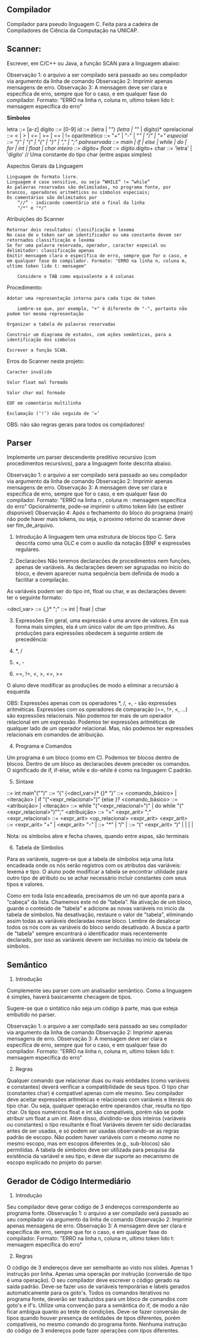## Compilador
Compilador para pseudo linguagem C. Feita para a cadeira de Compiladores de Ciência da Computação na UNICAP.

## **Scanner:**
Escrever, em C/C++ ou Java, a função SCAN para a linguagem abaixo:

Observação 1: o arquivo a ser compilado será passado ao seu compilador via argumento da linha de comando
Observação 2: Imprimir apenas mensagens de erro.
Observação 3: A mensagem deve ser clara e específica de erro, sempre que for o caso, e em qualquer fase do compilador. Formato: "ERRO na linha n, coluna m, ultimo token lido t: mensagem específica do erro"

**Símbolos**

letra ::= [a-z]
dígito ::= [0-9]
id ::= (letra | "_") (letra | "_" | dígito)*
oprelacional ::= <  |  >  |  <=  |  >=  |  ==  |  !=
oparitmético ::= "+"  |  "-"  |  "*"  |  "/"  |  "="
especial ::= ")"  |  "("  |  "{"  |  "}"  |  ","  |  ";"
palreservada ::= main  |  if  |  else  |  while  |  do  |  for  |  int  |  float  |  char
inteiro ::= dígito+
float ::= dígito*.dígito+
char ::= 'letra'  |  'dígito'         // Uma constante do tipo char (entre aspas simples)

Aspectos Gerais da Linguagem

    Linguagem de formato livre.
    Linguagem é case sensitive, ou seja “WHILE” != “while”
    As palavras reservadas são delimitadas, no programa fonte, por brancos, operadores aritméticos ou símbolos especiais;
    Os comentários são delimitados por
        “//” - indicando comentário até o final da linha
        "/*" e "*/"

Atribuições do Scanner

    Retornar dois resultados: classificação e lexema
    No caso de o token ser um identificador ou uma constante devem ser retornados classificação e lexema
    Se for uma palavra reservada, operador, caracter especial ou delimitador: classificação apenas
    Emitir mensagem clara e específica de erro, sempre que for o caso, e em qualquer fase do compilador. Formato: "ERRO na linha n, coluna m, ultimo token lido t: mensagem"

        Considere o TAB como equivalente a 4 colunas

Procedimento:

    Adotar uma representação interna para cada tipo de token

        Lembre-se que, por exemplo, "+" é diferente de "-", portanto não podem ter mesma representação

    Organizar a tabela de palavras reservadas

    Construir um diagrama de estados, com ações semânticas, para a identificação dos símbolos

    Escrever a função SCAN.

Erros do Scanner neste projeto:

    Caracter inválido

    Valor float mal formado

    Valor char mal formado

    EOF em comentário multilinha

    Exclamação (‘!’) não seguida de ‘=’

OBS: não são regras gerais para todos os compiladores!

## **Parser**


Implemente um parser descendente preditivo recursivo (com procedimentos recursivos), para a linguagem fonte descrita abaixo.


Observação 1: o arquivo a ser compilado será passado ao seu compilador via argumento da linha de comando
Observação 2: Imprimir apenas mensagens de erro.
Observação 3: A mensagem deve ser clara e específica de erro, sempre que for o caso, e em qualquer fase do compilador.
Formato: "ERRO na linha n , coluna m : mensagem específica do erro"
Opcionalmente, pode-se imprimir o ultimo token lido (se estiver disponivel)
Observação 4: Após o fechamento do bloco do programa (main) não pode haver mais tokens, ou seja, o proximo retorno do scanner deve ser fim_de_arquivo.


1. Introdução
A linguagem tem uma estrutura de blocos tipo C. Sera descrita como uma GLC e com o auxílio da notação EBNF e expressões regulares.

2. Declaracões
Não teremos declaracões de procedimentos nem funções, apenas de variáveis. As declarações devem ser agrupadas no início do bloco, e devem aparecer numa sequência bem definida de modo a facilitar a compilação.

As variáveis podem ser do tipo int, float ou char, e as declarações devem ter o seguinte formato:

<decl_var> ::= <tipo> <id> {,<id>}* ";"
<tipo> ::= int | float | char

3. Expressões
Em geral, uma expressão é uma arvore de valores. Em sua forma mais simples, ela é um único valor de um tipo primitivo.
As produções para expressões obedecem à seguinte ordem de precedência:

 1. *, /
 2. +, -
 3. ==, !=, <, >, <=, >=

O aluno deve modificar as produções de modo a eliminar a recursão à esquerda

OBS: Expressões apenas com os operadores *, /, +, - são expressões aritméticas. Expressões com os operadores de comparação (==, !>, <, ...) são expressões relacionais. Não podemos ter mais de um operador relacional em um expressão. Podemos ter expressões aritméticas de qualquer lado de um operador relacional. Mas, não podemos ter expressões relacionais em comandos de atribuição.

4. Programa e Comandos

Um programa é um bloco (como em C). Podemos ter blocos dentro de blocos. Dentro de um bloco as declaracões devem preceder os comandos.
O significado de if, if-else, while e do-while é como na linguagem C padrão.

5. Sintaxe

<programa>       ::=   int main"("")" <bloco>
<bloco>          ::=   “{“ {<decl_var>}* {<comando>}* “}”
<comando>        ::=   <comando_básico> | <iteração> | if "("<expr_relacional>")" <comando> {else <comando>}?
<comando_básico> ::=   <atribuição> | <bloco>
<iteração>       ::=   while "("<expr_relacional>")" <comando> | do <comando> while "("<expr_relacional>")"";"
<atribuição>     ::=   <id> "=" <expr_arit> ";"
<expr_relacional> ::=   <expr_arit> <op_relacional> <expr_arit>
<expr_arit>      ::=   <expr_arit> "+" <termo>   | <expr_arit> "-" <termo> | <termo>
<termo>          ::=   <termo> "*" <fator> | <termo> “/” <fator> | <fator>
<fator>          ::=   “(“ <expr_arit> “)” | <id> | <float> | <inteiro> | <char>

Nota: os símbolos abre e fecha chaves, quando entre aspas, são terminais

6. Tabela de Símbolos

Para as variáveis, sugere-se que a tabela de símbolos seja uma lista encadeada onde os nós serão registros com os atributos das variáveis: lexema e tipo. O aluno pode modificar a tabela se encontrar utilidade para outro tipo de atributo ou se achar necessário incluir constantes com seus tipos e valores.

Como em toda lista encadeada, precisamos de um nó que aponta para a "cabeça" da lista. Chamemos este nó de "tabela". Na ativação de um bloco, guarde o conteúdo de "tabela" e adicione as novas variáveis no inicio da tabela de símbolos. Na desativação, restaure o valor de "tabela", eliminando assim todas as variáveis declaradas nesse bloco. Lembre de desalocar todos os nós com as variáveis do bloco sendo desativado. A busca a partir de "tabela" sempre encontrará o identificador mais recentemente declarado, por isso as variáveis devem ser incluídas no início da tabela de símbolos.

## **Semântico**

1. Introdução

Complemente seu parser com um analisador semântico. Como a linguagem é simples, haverá basicamente checagem de tipos.

Sugere-se que o sintático não seja um código à parte, mas que esteja embutido no parser.

Observação 1: o arquivo a ser compilado será passado ao seu compilador via argumento da linha de comando
Observação 2: Imprimir apenas mensagens de erro.
Observação 3: A mensagem deve ser clara e específica de erro, sempre que for o caso, e em qualquer fase do compilador. Formato: "ERRO na linha n, coluna m, ultimo token lido t: mensagem específica do erro"

2. Regras

Qualquer comando que relacionar duas ou mais entidades (como variáveis e constantes) deverá verificar a compatibilidade de seus tipos.
O tipo char (constantes char) é compatível apenas com ele mesmo. Seu compilador deve aceitar expressões aritméticas e relacionais com variáveis e literais do tipo char. Ou seja, qualquer operação entre operandos char, resulta no tipo char.
Os tipos numéricos float e int são compatíveis, porém não se pode atribuir um float a um int. Além disso, dividindo-se dois inteiros (variáveis ou constantes) o tipo resultante é float
Variáveis devem ter sido declaradas antes de ser usadas, e só podem ser usadas observando-se as regras padrão de escopo. Não podem haver variáveis com o mesmo nome no mesmo escopo, mas em escopos diferentes (e.g., sub-blocos) são permitidas.
A tabela de símbolos deve ser utilizada para pesquisa da existência da variável e seu tipo, e deve dar suporte ao mecanismo de escopo explicado no projeto do parser.

## **Gerador de Código Intermediário**

1. Introdução

Seu compilador deve gerar código de 3 endereços correspondente ao programa fonte.
Observação 1: o arquivo a ser compilado será passado ao seu compilador via argumento da linha de comando
Observação 2: Imprimir apenas mensagens de erro.
Observação 3: A mensagem deve ser clara e específica de erro, sempre que for o caso, e em qualquer fase do compilador. Formato: "ERRO na linha n, coluna m, ultimo token lido t: mensagem específica do erro"

2. Regras

O código de 3 endereços deve ser semelhante ao visto nos slides. Apenas 1 instrução por linha. Apenas uma operação por instrução (conversão de tipo é uma operação).
O seu compilador deve escrever o código gerado na saída padrão.
Deve-se fazer uso de variáveis temporárias e labels gerados automaticamente para os goto's. Todos os comandos iterativos no programa fonte, deverão ser traduzidos para um bloco de comandos com goto's e if's. Utilize uma convenção para a semântica do if, de modo a não ficar ambígua quanto ao teste de condições.
Deve-se fazer conversão de tipos quando houver presença de entidades de tipos diferentes, porém compatíveis, no mesmo comando do programa fonte. Nenhuma instrução do código de 3 endereços pode fazer operações com tipos diferentes.

